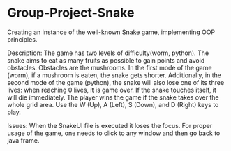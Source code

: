 # Group-Project-Snake
Creating an instance of the well-known Snake game, implementing OOP principles.

Description:
The game has two levels of difficulty(worm, python). The snake aims to eat as many fruits as possible to gain points and avoid obstacles. Obstacles are the mushrooms. In the first mode of the game (worm), if a mushroom is eaten, the snake gets shorter. Additionally, in the second mode of the game (python), the snake will also lose one of its three lives: when reaching 0 lives, it is game over. If the snake touches itself, it will die immediately. The player wins the game if the snake takes over the whole grid area. Use the W (Up), A (Left), S (Down), and D (Right) keys to play.

Issues:
When the SnakeUI file is executed it loses the focus. For proper usage of the game, one needs to click to any window and then go back to java frame.
